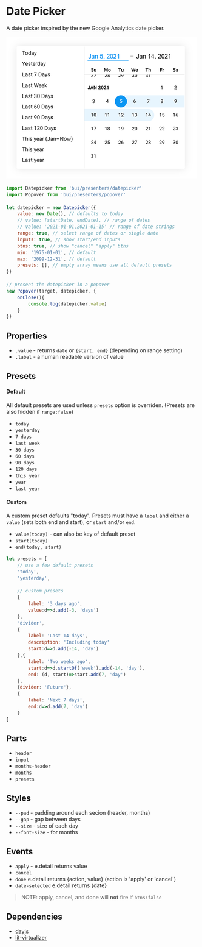 Date Picker
===============

A date picker inspired by the new Google Analytics date picker.

![screnshot](./screenshot.png)

```js
import Datepicker from 'bui/presenters/datepicker'
import Popover from 'bui/presenters/popover'

let datepicker = new Datepicker({
    value: new Date(), // defaults to today
    // value: [startDate, endDate], // range of dates
    // value: '2021-01-01,2021-01-15' // range of date strings
    range: true, // select range of dates or single date
    inputs: true, // show start/end inputs 
    btns: true, // show "cancel" "apply" btns
    min: '1975-01-01', // default
    max: '2099-12-31', // default
    presets: [], // empty array means use all default presets
})

// present the datepicker in a popover
new Popover(target, datepicker, {
    onClose(){
        console.log(datepicker.value)
    }
})
```

## Properties
- `.value` - returns `date` or `{start, end}` (depending on range setting)
- `.label` - a human readable version of value

## Presets

#### Default
All default presets are used unless `presets` option is overriden. (Presets are also hidden if `range:false`)

- `today`
- `yesterday`
- `7 days`
- `last week`
- `30 days`
- `60 days`
- `90 days`
- `120 days`
- `this year`
- `year`
- `last year`

#### Custom

A custom preset defaults "today". Presets must have a `label` and either a `value` (sets both end and start), or `start` and/or `end`.

- `value(today)` - can also be key of default preset
- `start(today)`
- `end(today, start)`

```js
let presets = [
    // use a few default presets
    'today',
    'yesterday',

    // custom presets
    {
        label: '3 days ago',
        value:d=>d.add(-3, 'days')
    },
    'divider',
    {
        label: 'Last 14 days',
        description: 'Including today'
        start:d=>d.add(-14, 'day')
    },{
        label: 'Two weeks ago',
        start:d=>d.startOf('week').add(-14, 'day'),
        end: (d, start)=>start.add(7, 'day')
    },
    {divider: 'Future'},
    {
        label: 'Next 7 days',
        end:d=>d.add(7, 'day')
    }
]
```

## Parts
- `header`
- `input`
- `months-header`
- `months`
- `presets`

## Styles
- `--pad` - padding around each secion (header, months)
- `--gap` - gap between days
- `--size` - size of each day
- `--font-size` - for months

## Events
- `apply` - e.detail returns value
- `cancel` 
- `done` e.detail returns {action, value} (action is 'apply' or 'cancel')
- `date-selected` e.detail returns {date}

> NOTE: apply, cancel, and done will **not** fire if `btns:false`

## Dependencies
- [dayjs](https://www.npmjs.com/package/dayjs)
- [lit-virtualizer](https://www.npmjs.com/package/lit-virtualizer)
